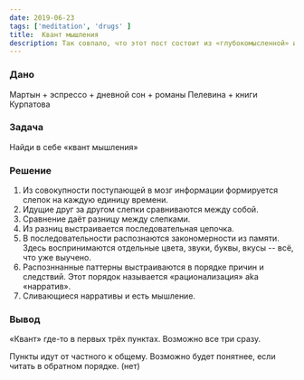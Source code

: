 ```yaml
---
date: 2019-06-23
tags: ['meditation', 'drugs' ]
title:  Квант мышления
description: Так совпало, что этот пост состоит из «глубокомысленной» и абстрактной чепухи. Наслаждайся.'
---
```

### Дано

Мартын + эспрессо + дневной сон + романы Пелевина + книги Курпатова

### Задача

Найди в себе «квант мышления»

### Решение

1. Из совокупности поступающей в мозг информации формируется слепок на каждую единицу времени.
2. Идущие друг за другом слепки сравниваются между собой.
3. Сравнение даёт разницу между слепками.
4. Из разниц выстраивается последовательная цепочка.
5. В последовательности распознаются закономерности из памяти. Здесь воспринимаются отдельные цвета, звуки, буквы, вкусы -- всё, что уже выучено.
6. Распозннанные паттерны выстраиваются в порядке причин и следствий. Этот порядок называется «рационализация» aka «нарратив».
7. Сливающиеся нарративы и есть мышление.

### Вывод

«Квант» где-то в первых трёх пунктах. Возможно все три сразу.

Пункты идут от частного к общему. Возможно будет понятнее, если читать в обратном порядке. (нет)
